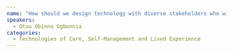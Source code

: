 ```yaml
---
name: "How should we design technology with diverse stakeholders who wish not to attend design activities together?"
speakers:
  - Otuu Obinna Ogbonnia
categories:
  - Technologies of Care, Self-Management and Lived Experience
---
```

